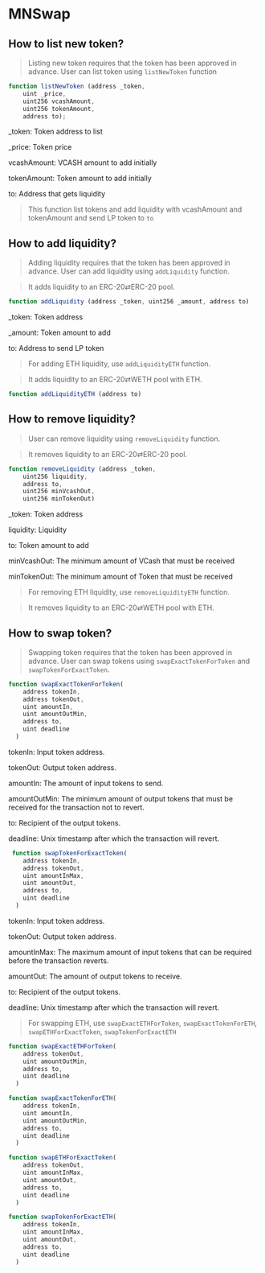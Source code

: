 # MNSwap

## How to list new token?


> Listing new token requires that the token has been approved in advance.
> User can list token using `listNewToken` function

```javascript
function listNewToken (address _token,
    uint _price, 
    uint256 vcashAmount, 
    uint256 tokenAmount,
    address to);

```


_token: Token address to list

_price: Token price

vcashAmount: VCASH amount to add initially

tokenAmount: Token amount to add initially

to: Address that gets liquidity

> This function list tokens and add liquidity with vcashAmount and tokenAmount and send LP token to `to`
## How to add liquidity?

> Adding liquidity requires that the token has been approved in advance.
> User can add liquidity using `addLiquidity` function.

> It adds liquidity to an ERC-20⇄ERC-20 pool.

```javascript
function addLiquidity (address _token, uint256 _amount, address to)
```

_token: Token address

_amount: Token amount to add

to: Address to send LP token

> For adding ETH liquidity, use `addLiquidityETH` function.

> It adds liquidity to an ERC-20⇄WETH pool with ETH.

```javascript
function addLiquidityETH (address to)
```

## How to remove liquidity?
> User can remove liquidity using `removeLiquidity` function.

> It removes liquidity to an ERC-20⇄ERC-20 pool.

```javascript
function removeLiquidity (address _token,
    uint256 liquidity,
    address to, 
    uint256 minVcashOut, 
    uint256 minTokenOut)
```

_token: Token address

liquidity: Liquidity

to: Token amount to add

minVcashOut: The minimum amount of VCash that must be received

minTokenOut: The minimum amount of Token that must be received


> For removing ETH liquidity, use `removeLiquidityETH` function.

> It removes liquidity to an ERC-20⇄WETH pool with ETH.
## How to swap token?
> Swapping token requires that the token has been approved in advance.
> User can swap tokens using `swapExactTokenForToken` and `swapTokenForExactToken`.

```javascript
function swapExactTokenForToken(
    address tokenIn,
    address tokenOut,
    uint amountIn,
    uint amountOutMin,
    address to,
    uint deadline
  )
```
tokenIn: Input token address.

tokenOut: Output token address.

amountIn: The amount of input tokens to send.

amountOutMin: The minimum amount of output tokens that must be received for the transaction not to 
revert.

to: Recipient of the output tokens.

deadline: Unix timestamp after which the transaction will revert.

```javascript
 function swapTokenForExactToken(
    address tokenIn,
    address tokenOut,
    uint amountInMax,
    uint amountOut,
    address to,
    uint deadline
  )
```

tokenIn: Input token address.

tokenOut: Output token address.

amountInMax: The maximum amount of input tokens that can be required before the transaction reverts.

amountOut: The amount of output tokens to receive.

to: Recipient of the output tokens.

deadline: Unix timestamp after which the transaction will revert.

> For swapping ETH, use `swapExactETHForToken`, `swapExactTokenForETH`, `swapETHForExactToken`, `swapTokenForExactETH`

```javascript
function swapExactETHForToken(
    address tokenOut,
    uint amountOutMin,
    address to,
    uint deadline
  )
```

```javascript
function swapExactTokenForETH(
    address tokenIn,
    uint amountIn,
    uint amountOutMin,
    address to,
    uint deadline
  )
```

```javascript
function swapETHForExactToken(
    address tokenOut,
    uint amountInMax,
    uint amountOut,
    address to,
    uint deadline
  )
```

```javascript
function swapTokenForExactETH(
    address tokenIn,
    uint amountInMax,
    uint amountOut,
    address to,
    uint deadline
  )
```
